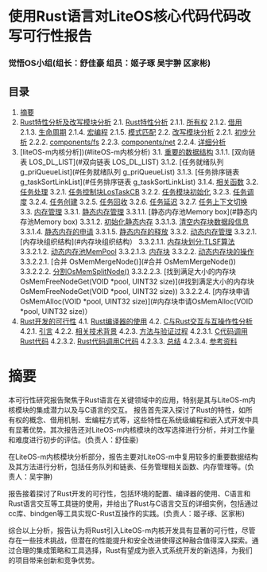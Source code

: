 # 使用Rust语言对LiteOS核心代码代码改写可行性报告
### 觉悟OS小组(组长：舒佳豪 组员：姬子琢 吴宇翀 区家彬)
<!---toc -->
## 目录
1. [摘要](#摘要)
2. [Rust特性分析及改写模块分析](#Rust特性分析及改写模块分析)
   2.1.  [Rust特性分析](#Rust特性分析)
     2.1.1.  [所有权](#所有权)
     2.1.2.  [借用](#借用)
     2.1.3.  [生命周期](#生命周期)
     2.1.4.  [宏编程](#宏编程)
     2.1.5.  [模式匹配](#模式匹配)
   2.2.  [改写模块分析](#改写模块分析)
     2.2.1.  [初步分析](#初步分析)
     2.2.2.  [components/fs](#components/fs)
     2.2.3.  [components/net](#components/net)
     2.2.4.  [详细分析](#详细分析)
3.  [liteOS-m内核分析])(#liteOS-m内核分析)
    3.1.  [重要的数据结构](#重要的数据结构)
      3.1.1.  [双向链表 LOS_DL_LIST](#双向链表 LOS_DL_LIST)
      3.1.2.  [任务就绪队列 g_priQueueList](#任务就绪队列 g_priQueueList)
      3.1.3.  [任务排序链表 g_taskSortLinkList](#任务排序链表 g_taskSortLinkList)
      3.1.4.  [相关函数](#相关函数)
    3.2.  [任务处理](#任务处理)
      3.2.1.  [任务控制块LosTaskCB](#任务控制块LosTaskCB)
      3.2.2.  [任务模块初始化](#任务模块初始化)
      3.2.3.  [任务调度](#任务调度)
      3.2.4.  [任务创建](#任务创建)
      3.2.5.  [任务回收](#任务回收)
      3.2.6.  [任务延迟](#任务延迟)
      3.2.7.  [任务上下文切换](#任务上下文切换)
    3.3.  [内存管理](#内存管理)
      3.3.1.  [静态内存管理](#静态内存管理)
        3.3.1.1.  [静态内存池Memory box](#静态内存池Memory box)
        3.3.1.2.  [初始化静态内存](#初始化静态内存)
        3.3.1.3.  [清空内存块数据段信息](#清空内存块数据段信息)
        3.3.1.4.  [静态内存的申请](#静态内存的申请)
        3.3.1.5.  [静态内存的释放](#静态内存的释放)
      3.3.2.  [动态内存管理](#动态内存管理)
        3.3.2.1.  [内存块组织结构](#内存块组织结构）
          3.3.2.1.1.  [内存块划分:TLSF算法](#内存块划分:TLSF算法)
          3.3.2.1.2.  [动态内存池MemPool](#动态内存池MemPool)
          3.3.2.1.3.  [内存块](#内存块)
        3.3.2.2.  [动态内存块的操作](#动态内存块的操作)
          3.3.2.2.1.  [合并 OsMemMergeNode()](#合并 OsMemMergeNode())
          3.3.2.2.2.  [分割OsMemSplitNode()](#分割OsMemSplitNode())
          3.3.2.2.3.  [找到满足大小的内存块OsMemFreeNodeGet(VOID *pool, UINT32 size)](#找到满足大小的内存块OsMemFreeNodeGet(VOID *pool, UINT32 size))
          3.3.2.2.4.  [内存块申请OsMemAlloc(VOID *pool, UINT32 size)](#内存块申请OsMemAlloc(VOID *pool, UINT32 size)）
4.  [Rust开发的可行性](#Rust开发的可行性)
    4.1.  [Rust编译器的使用](#Rust编译器的使用)
    4.2.  [C与Rust交互与互操作性分析](#C与Rust交互与互操作性分析)
      4.2.1.  [引言](#引言)
      4.2.2.  [相关技术背景](#相关技术背景)
      4.2.3.  [方法与验证过程](#方法与验证过程)
        4.2.3.1.  [C代码调用Rust代码](#C代码调用Rust代码)
        4.2.3.2.  [Rust代码调用C代码](#Rust代码调用C代码)
        4.2.3.3.  [总结](#总结)
        4.2.3.4.  [参考资料](#参考资料)
   

# 摘要
本可行性研究报告聚焦于Rust语言在关键领域中的应用，特别是其与LiteOS-m内核模块的集成潜力以及与C语言的交互。
报告首先深入探讨了Rust的特性，如所有权的概念、借用机制、宏编程方式等，这些特性在系统级编程和嵌入式开发中具有显著优势。其次报告还对LiteOS-m内核模块的改写选择进行分析，并对工作量和难度进行初步的评估。(负责人：舒佳豪)

在LiteOS-m内核模块分析部分，报告主要对LiteOS-m中复用较多的重要数据结构及其方法进行分析，包括任务队列和链表、任务管理相关函数、内存管理等。(负责人：吴宇翀)

报告接着探讨了Rust开发的可行性，包括环境的配置、编译器的使用、C语言和Rust语言交互等工具链的使用，并给出了Rust与C语言交互的详细实例，包括通过cc库、bindgen等工具实现C-Rust互操作的实践。(负责人：姬子琢、区家彬)

综合以上分析，报告认为将Rust引入LiteOS-m内核开发具有显著的可行性，尽管存在一些技术挑战，但潜在的性能提升和安全改进使得这种融合值得深入探索。通过合理的集成策略和工具选择，Rust有望成为嵌入式系统开发的新选择，为我们的项目带来创新和竞争优势。
